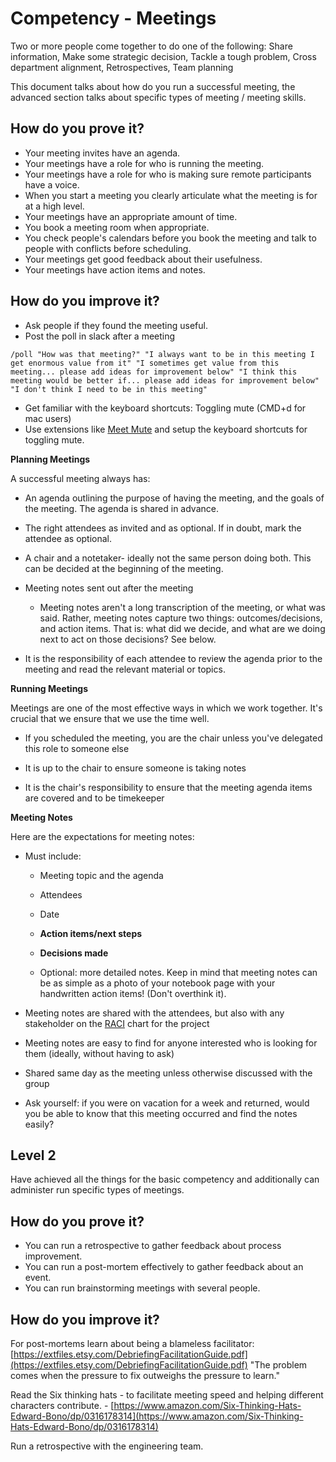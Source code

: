 # Competency - Meetings

Two or more people come together to do one of the following: 
Share information, Make some strategic decision, Tackle a tough problem, Cross department alignment, Retrospectives, Team planning

This document talks about how do you run a successful meeting, the advanced section talks about specific types of meeting / meeting skills.

## How do you prove it?

* Your meeting invites have an agenda.
* Your meetings have a role for who is running the meeting.  
* Your meetings have a role for who is making sure remote participants have a voice.
* When you start a meeting you clearly articulate what the meeting is for at a high level.
* Your meetings have an appropriate amount of time.
* You book a meeting room when appropriate.
* You check people's calendars before you book the meeting and talk to people with conflicts before scheduling.
* Your meetings get good feedback about their usefulness.
* Your meetings have action items and notes.

## How do you improve it?

* Ask people if they found the meeting useful.  
* Post the poll in slack after a meeting 

```
/poll "How was that meeting?" "I always want to be in this meeting I get enormous value from it" "I sometimes get value from this meeting... please add ideas for improvement below" "I think this meeting would be better if... please add ideas for improvement below" "I don't think I need to be in this meeting"
```

* Get familiar with the keyboard shortcuts: Toggling mute (CMD+d for mac users)
* Use extensions like [Meet Mute](https://chrome.google.com/webstore/detail/meet-mute/dkgoclojlihiolngeagmhkjiglmoeeic?hl=en) and setup the keyboard shortcuts for toggling mute.

**Planning Meetings**

A successful meeting always has:

* An agenda outlining the purpose of having the meeting, and the goals of the meeting. The agenda is shared in advance. 

* The right attendees as invited and as optional. If in doubt, mark the attendee as optional.

* A chair and a notetaker- ideally not the same person doing both. This can be decided at the beginning of the meeting.

* Meeting notes sent out after the meeting

    * Meeting notes aren't a long transcription of the meeting, or what was said. Rather, meeting notes capture two things: outcomes/decisions, and action items. That is: what did we decide, and what are we doing next to act on those decisions? See below.

* It is the responsibility of each attendee to review the agenda prior to the meeting and read the relevant material or topics. 

**Running Meetings**

Meetings are one of the most effective ways in which we work together. It's crucial that we ensure that we use the time well. 

* If you scheduled the meeting, you are the chair unless you've delegated this role to someone else

* It is up to the chair to ensure someone is taking notes

* It is the chair's responsibility to ensure that the meeting agenda items are covered and to be timekeeper

**Meeting Notes**

Here are the expectations for meeting notes:

* Must include:

    * Meeting topic and the agenda

    * Attendees

    * Date

    * **Action items/next steps**

    * **Decisions made**

    * Optional: more detailed notes. Keep in mind that meeting notes can be as simple as a photo of your notebook page with your handwritten action items! (Don't overthink it). 

* Meeting notes are shared with the attendees, but also with any stakeholder on the [RACI](https://drive.google.com/open?id=1-rUFy-EBIfUtu76PEB6DZavOsu3VZYxj) chart for the project

* Meeting notes are easy to find for anyone interested who is looking for them (ideally, without having to ask)

* Shared same day as the meeting unless otherwise discussed with the group

* Ask yourself: if you were on vacation for a week and returned, would you be able to know that this meeting occurred and find the notes easily? 


## Level 2

Have achieved all the things for the basic competency and additionally can administer run specific types of meetings.

## How do you prove it?

* You can run a retrospective to gather feedback about process improvement.
* You can run a post-mortem effectively to gather feedback about an event.
* You can run brainstorming meetings with several people.

## How do you improve it?

For post-mortems learn about being a blameless facilitator: [https://extfiles.etsy.com/DebriefingFacilitationGuide.pdf](https://extfiles.etsy.com/DebriefingFacilitationGuide.pdf) "The problem comes when the pressure to fix outweighs the pressure to learn."

Read the Six thinking hats - to facilitate meeting speed and helping different characters contribute. - [https://www.amazon.com/Six-Thinking-Hats-Edward-Bono/dp/0316178314](https://www.amazon.com/Six-Thinking-Hats-Edward-Bono/dp/0316178314)

Run a retrospective with the engineering team.
